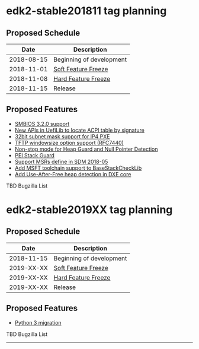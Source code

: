 # edk2-stable201811 tag planning

## Proposed Schedule

| Date       | Description                              |
| ---------- | ---------------------------------------- |
| 2018-08-15 | Beginning of development                 |
| 2018-11-01 | [Soft Feature Freeze](SoftFeatureFreeze) |
| 2018-11-08 | [Hard Feature Freeze](HardFeatureFreeze) |
| 2018-11-15 | Release                                  |

## Proposed Features

* [SMBIOS 3.2.0 support](https://bugzilla.tianocore.org/show_bug.cgi?id=1099)
* [New APIs in UefiLib to locate ACPI table by signature](https://bugzilla.tianocore.org/show_bug.cgi?id=967)
* [32bit subnet mask support for IP4 PXE](https://bugzilla.tianocore.org/show_bug.cgi?id=1125)
* [TFTP windowsize option support (RFC7440)](https://bugzilla.tianocore.org/show_bug.cgi?id=886)
* [Non-stop mode for Heap Guard and Null Pointer Detection](https://bugzilla.tianocore.org/show_bug.cgi?id=1095)
* [PEI Stack Guard](https://bugzilla.tianocore.org/show_bug.cgi?id=1126)
* [Support MSRs define in SDM 2018-05](https://bugzilla.tianocore.org/show_bug.cgi?id=1213)
* [Add MSFT toolchain support to BaseStackCheckLib](https://bugzilla.tianocore.org/show_bug.cgi?id=1239)
* [Add Use-After-Free heap detection in DXE core](https://bugzilla.tianocore.org/show_bug.cgi?id=1240)

TBD Bugzilla List

# edk2-stable2019XX tag planning

## Proposed Schedule

| Date       | Description                              |
| ---------- | ---------------------------------------- |
| 2018-11-15 | Beginning of development                 |
| 2019-XX-XX | [Soft Feature Freeze](SoftFeatureFreeze) |
| 2019-XX-XX | [Hard Feature Freeze](HardFeatureFreeze) |
| 2019-XX-XX | Release                                  |

## Proposed Features
* [Python 3 migration](https://bugzilla.tianocore.org/show_bug.cgi?id=55)

TBD Bugzilla List

---
